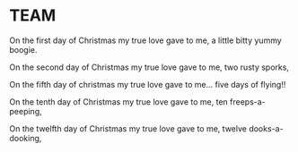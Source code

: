 # TEAM

On the first day of Christmas my true love gave to me, a little bitty yummy boogie.

On the second day of Christmas my true love gave to me, two rusty sporks,

On the fifth day of christmas my true love gave to me... five days of flying!!

On the tenth day of Christmas my true love gave to me, ten freeps-a-peeping,

On the twelfth day of Christmas my true love gave to me, twelve dooks-a-dooking, 

